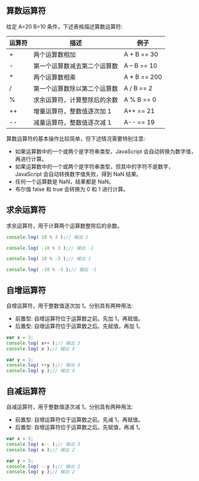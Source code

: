## 算数运算符

给定 A=20 B=10 条件，下述表格描述算数运算符:

| 运算符 | 描述 | 例子 |
| --- | --- | --- |
| + | 两个运算数相加 | A + B == 30 |
| - | 第一个运算数减去第二个运算数 | A – B == 10 |
| * | 两个运算数相乘 | A * B == 200 |
| / | 第一个运算数除以第二个运算数 | A / B == 2 |
| % | 求余运算符，计算整除后的余数 | A % B == 0 |
| ++ | 增量运算符，整数值逐次加 1 | A++ == 21 |
| -- | 减量运算符，整数值逐次减 1 | A-- == 19 |

算数运算符的基本操作比较简单，但下述情况需要特别注意:

- 如果运算数中的一个或两个是字符串类型，JavaScript 会自动转换为数字值，再进行计算。
- 如果运算数中的一个或两个是字符串类型，但其中的字符不是数字，JavaScript 会自动转换数字值失败，得到 NaN 结果。
- 任何一个运算数是 NaN，结果都是 NaN。
- 布尔值 false 和 true 会转换为 0 和 1 进行计算。

## 求余运算符

求余运算符，用于计算两个运算数整除后的余数。

```javascript
console.log( 10 % 3 );// 输出 1

console.log( -10 % 3 );// 输出 -1

console.log( 10 % -3 );// 输出 1

console.log( -10 % -3 );// 输出 -1
```

## 自增运算符

自增运算符，用于整数值逐次加 1。分别具有两种用法:

- 前置型: 自增运算符位于运算数之前。先加 1，再赋值。
- 后置型: 自增运算符位于运算数之后。先赋值，再加 1。

```javascript
var x = 3;
console.log( x++ );// 输出 3
console.log( x );// 输出 4

var y = 3;
console.log( ++y );// 输出 4
console.log( y );// 输出 4
```

## 自减运算符

自减运算符，用于整数值逐次减 1。分别具有两种用法:

- 前置型: 自增运算符位于运算数之前。先减 1，再赋值。
- 后置型: 自增运算符位于运算数之后。先赋值，再减 1。

```javascript
var x = 3;
console.log( x-- );// 输出 3
console.log( x );// 输出 2

var y = 3;
console.log( --y );// 输出 2
console.log( y );// 输出 2
```